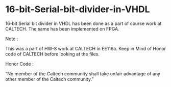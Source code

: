 # 16-bit-Serial-bit-divider-in-VHDL
16-bit Serial bit divider in VHDL has been done as a part of course work at CALTECH. The same has been implemented on FPGA.

Note :

This was a part of HW-8 work at CALTECH in EE119a. Keep in Mind of Honor code of CALTECH before looking at the files.

Honor Code :

“No member of the Caltech community shall take unfair advantage of any other member of the Caltech community.”
